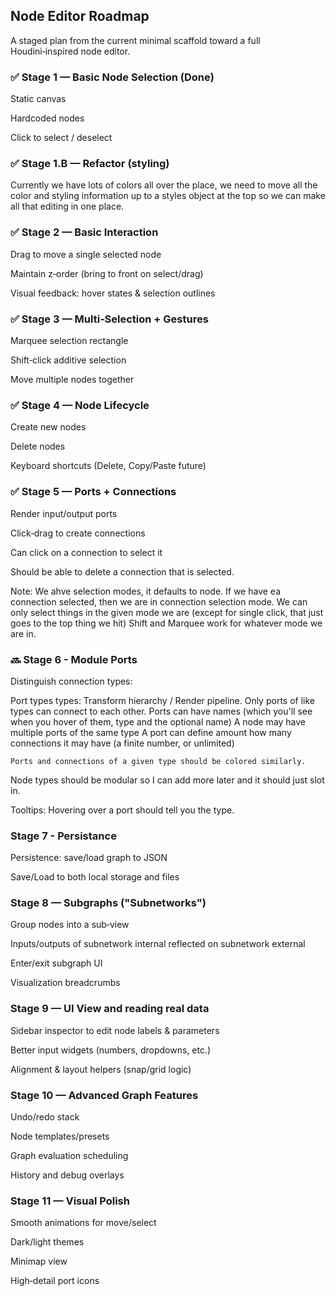 ## Node Editor Roadmap

A staged plan from the current minimal scaffold toward a full Houdini‑inspired node editor.

### ✅ Stage 1 — Basic Node Selection (Done)

Static canvas

Hardcoded nodes

Click to select / deselect

### ✅ Stage 1.B — Refactor (styling)

Currently we have lots of colors all over the place, we need to move all the color and styling information up to a styles object at the top so we can make all that editing in one place. 

### ✅ Stage 2 — Basic Interaction

Drag to move a single selected node

Maintain z‑order (bring to front on select/drag)

Visual feedback: hover states & selection outlines

### ✅ Stage 3 — Multi‑Selection + Gestures

Marquee selection rectangle

Shift‑click additive selection

Move multiple nodes together

### ✅ Stage 4 — Node Lifecycle
Create new nodes

Delete nodes

Keyboard shortcuts (Delete, Copy/Paste future)

### ✅ Stage 5 — Ports + Connections

Render input/output ports

Click‑drag to create connections

Can click on a connection to select it

Should be able to delete a connection that is selected. 

Note: 
    We ahve selection modes, it defaults to node. If we have ea connection selected, then we are in connection selection mode. We can only select things in the given mode we are (except for single click, that just goes to the top thing we hit) 
    Shift and Marquee work for whatever mode we are in.

### 🔜 Stage 6 - Module Ports

Distinguish connection types:

Port types types: Transform hierarchy / Render pipeline.
    Only ports of like types can connect to each other.
    Ports can have names (which you'll see when you hover of them, type and the optional name)
    A node may have multiple ports of the same type
    A port can define amount how many connections it may have (a finite number, or unlimited)

    Ports and connections of a given type should be colored similarly. 

Node types should be modular so I can add more later and it should just slot in. 

Tooltips: Hovering over a port should tell you the type.

### Stage 7 - Persistance

Persistence: save/load graph to JSON

Save/Load to both local storage and files

### Stage 8 — Subgraphs ("Subnetworks")

Group nodes into a sub‑view

Inputs/outputs of subnetwork internal reflected on subnetwork external

Enter/exit subgraph UI

Visualization breadcrumbs

### Stage 9 — UI View and reading real data

Sidebar inspector to edit node labels & parameters

Better input widgets (numbers, dropdowns, etc.)

Alignment & layout helpers (snap/grid logic)

### Stage 10 — Advanced Graph Features

Undo/redo stack

Node templates/presets

Graph evaluation scheduling

History and debug overlays

### Stage 11 — Visual Polish

Smooth animations for move/select

Dark/light themes

Minimap view

High‑detail port icons